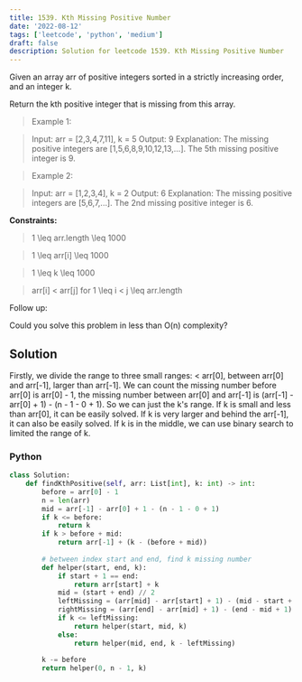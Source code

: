 ```yaml
---
title: 1539. Kth Missing Positive Number
date: '2022-08-12'
tags: ['leetcode', 'python', 'medium']
draft: false
description: Solution for leetcode 1539. Kth Missing Positive Number
---
```



Given an array arr of positive integers sorted in a strictly increasing order, and an integer k.

Return the kth positive integer that is missing from this array.

 > Example 1:

 > Input: arr = [2,3,4,7,11], k = 5
 > Output: 9
 > Explanation: The missing positive integers are [1,5,6,8,9,10,12,13,...]. The 5th missing positive integer is 9.

 > Example 2:

 > Input: arr = [1,2,3,4], k = 2
 > Output: 6
 > Explanation: The missing positive integers are [5,6,7,...]. The 2nd missing positive integer is 6.

**Constraints:**

 > 1 <TeX>\leq</TeX> arr.length <TeX>\leq</TeX> 1000

 > 1 <TeX>\leq</TeX> arr[i] <TeX>\leq</TeX> 1000

 > 1 <TeX>\leq</TeX> k <TeX>\leq</TeX> 1000

 > arr[i] < arr[j] for 1 <TeX>\leq</TeX> i < j <TeX>\leq</TeX> arr.length

Follow up:

Could you solve this problem in less than O(n) complexity?



## Solution
Firstly, we divide the range to three small ranges: < arr[0], between arr[0] and arr[-1], larger than arr[-1]. We can count the missing number before arr[0] is arr[0] - 1, the missing number between arr[0] and arr[-1] is (arr[-1] - arr[0] + 1) - (n - 1 - 0 + 1). So we can just the k's range. If k is small and less than arr[0], it can be easily solved. If k is very larger and behind the arr[-1], it can also be easily solved. If k is in the middle, we can use binary search to limited the range of k.

### Python
```python
class Solution:
    def findKthPositive(self, arr: List[int], k: int) -> int:
        before = arr[0] - 1
        n = len(arr)
        mid = arr[-1] - arr[0] + 1 - (n - 1 - 0 + 1)
        if k <= before:
            return k
        if k > before + mid:
            return arr[-1] + (k - (before + mid))
        
        # between index start and end, find k missing number
        def helper(start, end, k):
            if start + 1 == end:
                return arr[start] + k
            mid = (start + end) // 2
            leftMissing = (arr[mid] - arr[start] + 1) - (mid - start + 1)
            rightMissing = (arr[end] - arr[mid] + 1) - (end - mid + 1)
            if k <= leftMissing:
                return helper(start, mid, k)
            else:
                return helper(mid, end, k - leftMissing)
            
        k -= before
        return helper(0, n - 1, k)
```
